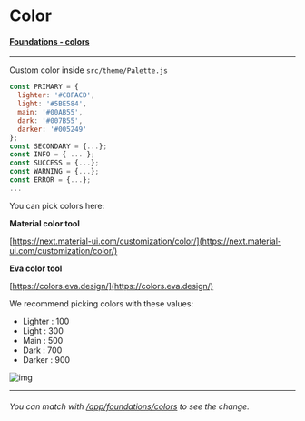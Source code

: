 # Color

#### [Foundations - colors](/app/foundations/colors)

---

Custom color inside `src/theme/Palette.js`

```js
const PRIMARY = {
  lighter: '#C8FACD',
  light: '#5BE584',
  main: '#00AB55',
  dark: '#007B55',
  darker: '#005249'
};
const SECONDARY = {...};
const INFO = { ... };
const SUCCESS = {...};
const WARNING = {...};
const ERROR = {...};
...
```

You can pick colors here:

**Material color tool**

[https://next.material-ui.com/customization/color/](https://next.material-ui.com/customization/color/)

**Eva color tool**

[https://colors.eva.design/](https://colors.eva.design/)

We recommend picking colors with these values:

- Lighter : 100
- Light : 300
- Main : 500
- Dark : 700
- Darker : 900

![img](https://res.cloudinary.com/trinhmai/image/upload/v1611557267/upload_minimal/docs/color.png)

---

###### You can match with [/app/foundations/colors](/app/components/colors) to see the change.
